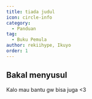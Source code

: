 ```yaml
---
title: tiada judul
icon: circle-info
category:
  - Panduan
tag:
  - Buku Pemula
author: rekiihype, Ikuyo
order: 1
---
```


## Bakal menyusul

Kalo mau bantu gw bisa juga <3

